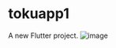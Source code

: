 # tokuapp1

A new Flutter project.
![image](https://user-images.githubusercontent.com/85821198/217934361-c50c7e91-32bc-42cc-a402-8f229a4041f9.png)
